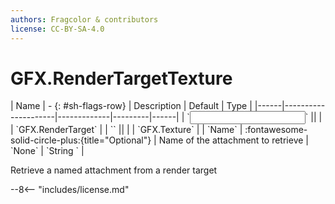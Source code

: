```yaml
---
authors: Fragcolor & contributors
license: CC-BY-SA-4.0
---
```



# GFX.RenderTargetTexture

<div class="sh-parameters" markdown="1">
| Name | - {: #sh-flags-row} | Description | Default | Type |
|------|---------------------|-------------|---------|------|
| `<input>` || | | `GFX.RenderTarget` |
| `<output>` || | | `GFX.Texture` |
| `Name` | :fontawesome-solid-circle-plus:{title="Optional"}  | Name of the attachment to retrieve | `None` | `String ` |

</div>

Retrieve a named attachment from a render target

--8<-- "includes/license.md"
